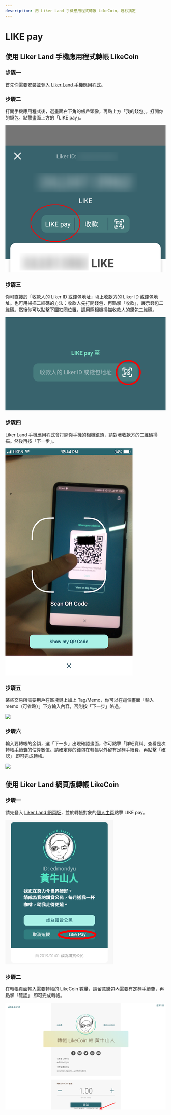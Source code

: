 ```yaml
---
description: 用 Liker Land 手機應用程式轉帳 LikeCoin，幾秒搞定
---
```


# LIKE pay

## 使用 Liker Land 手機應用程式轉帳 LikeCoin

### **步驟一**

首先你需要安裝並登入 [Liker Land 手機應用程式](https://liker.land/getapp)。

### **步驟二**

打開手機應用程式後，選畫面右下角的帳戶頭像，再點上方「我的錢包」，打開你的錢包。點擊畫面上方的「LIKE pay」。

![](../../.gitbook/assets/like-pay-1.png)

### **步驟三**

你可直接於「收款人的 Liker ID 或錢包地址」填上收款方的 Liker ID 或錢包地址。也可用掃描二維碼的方法：收款人先打開錢包，再點擊「收款」，展示錢包二維碼。然後你可以點擊下圖紅圈位置，調用照相機掃描收款人的錢包二維碼。

![](../../.gitbook/assets/like-pay-2.png)

### **步驟四**

Liker Land 手機應用程式會打開你手機的相機鏡頭，請對著收款方的二維碼掃描。然後再按「下一步」。

![](../../.gitbook/assets/img_2158.png)

### **步驟五**

某些交易所需要用戶在區塊鏈上加上 Tag/Memo，你可以在這個畫面「輸入 memo（可省略）」下方輸入內容，否則按「下一步」略過。

![](../../.gitbook/assets/like-pay-3.png)

### **步驟六**

輸入要轉帳的金額，選「下一步」出現確認畫面，你可點擊「詳細資料」查看是次轉帳[手續費](https://docs.like.co/v/zh/guides/wallet/transaction-fee)的估算數值。請確定你的錢包在轉帳以外留有足夠手續費，再點擊「確認」 即可完成轉帳。

![](../../.gitbook/assets/like-pay-4.png)

## 使用 Liker Land 網頁版轉帳 LikeCoin

### 步驟一

請先登入 [Liker Land 網頁版](https://docs.like.co/v/zh/user-guide/liker-land/download#liker-land-web)，並於轉帳對象的[個人主頁](https://docs.like.co/v/zh/dapps/creator/portfolio-page)點擊 LIKE pay。

![](../../.gitbook/assets/like-pay-5.png)

### 步驟二

在轉帳頁面輸入需要轉帳的 LikeCoin 數量，請留意錢包內需要有定夠手續費，再點擊「確認」 即可完成轉帳。

![&#x624B;&#x7E8C;&#x8CBB;&#x65BC;&#x300C;&#x78BA;&#x8A8D;&#x300D;&#x4E0B;&#x65B9;&#x986F;&#x793A;](../../.gitbook/assets/like-pay-6%20%281%29.png)

